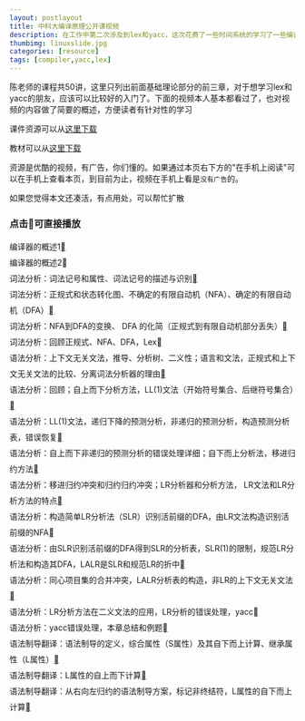 ```yaml
---
layout: postlayout
title: 中科大编译原理公开课视频
description: 在工作中第二次涉及到lex和yacc，这次花费了一些时间系统的学习了一些编译原理的基础理论，从陈意云教授的公开课程中学到了不少知识，在这里整理分享出来。点击分享->
thumbimg: linuxslide.jpg
categories: [resource]
tags: [compiler,yacc,lex]
---
```


<p>陈老师的课程共50讲，这里只列出前面基础理论部分的前三章，对于想学习lex和yacc的朋友，应该可以比较好的入门了。下面的视频本人基本都看过了，也对视频的内容做了简要的概述，方便读者有针对性的学习</p>
<p>课件资源可以从<a href="http://staff.ustc.edu.cn/~yiyun/">这里下载</a></p>
<p>教材可以从<a target="_blank" href="http://pchou.qiniudn.com/编译原理.pdf">这里下载</a></p>
<p>资源是优酷的视频，有广告，你们懂的。如果通过本页右下方的"在手机上阅读"可以在手机上查看本页，到目前为止，视频在手机上看是<code>没有广告</code>的。</p>
<p>如果您觉得本文还凑活，有点用处，可以帮忙扩散</p>

<h3>点击<span class="iconfont">&#xf01cb;</span>可直接播放</h3>
<div class='_container'>
	
<div id="new" style='line-height: 2;'>

<div><span class="castname">编译器的概述1</span><a href="javascript:void(0)" class="iconfont" title="视频" data-orignal="http://v.youku.com/v_show/id_XMzY4NzU4MjY0.html" data-player="http://player.youku.com/embed/XMzY4NzU4MjY0">&#xf01cb;</a></div>
<div><span class="castname">编译器的概述2</span><a class="iconfont" title="视频" data-orignal="http://v.youku.com/v_show/id_XMzY4Njg3MTk2.html" data-player="http://player.youku.com/embed/XMzY4Njg3MTk2">&#xf01cb;</a></div>
<div><span class="castname">词法分析：词法记号和属性、词法记号的描述与识别</span><a href="javascript:void(0)" class="iconfont" title="视频" data-orignal="http://v.youku.com/v_show/id_XMjc3NzEyMDgw.html" data-player="http://player.youku.com/embed/XMjc3NzEyMDgw">&#xf01cb;</a></div>
<div><span class="castname">词法分析：正规式和状态转化图、不确定的有限自动机（NFA）、确定的有限自动机（DFA）</span><a href="javascript:void(0)" class="iconfont" title="视频" data-orignal="http://v.youku.com/v_show/id_XMjc3NzEyMjQw.html" data-player="http://player.youku.com/embed/XMjc3NzEyMjQw">&#xf01cb;</a></div>
<div><span class="castname">词法分析：NFA到DFA的变换、 DFA 的化简（正规式到有限自动机部分丢失）</span><a href="javascript:void(0)" class="iconfont" title="视频" data-orignal="http://v.youku.com/v_show/id_XMjc3NzE0NTUy.html" data-player="http://player.youku.com/embed/XMjc3NzE0NTUy">&#xf01cb;</a></div>
<div><span class="castname">词法分析：回顾正规式、NFA、DFA，Lex</span><a href="javascript:void(0)" class="iconfont" title="视频" data-orignal="http://v.youku.com/v_show/id_XMjc3NzEzMzcy.html" data-player="http://player.youku.com/embed/XMjc3NzEzMzcy">&#xf01cb;</a></div>
<div><span class="castname">语法分析：上下文无关文法，推导、分析树、二义性；语言和文法，正规式和上下文无关文法的比较、分离词法分析器的理由</span><a href="javascript:void(0)" class="iconfont" title="视频" data-orignal="http://v.youku.com/v_show/id_XMjc3NzU1NTU2.html" data-player="http://player.youku.com/embed/XMjc3NzU1NTU2">&#xf01cb;</a></div>
<div><span class="castname">语法分析：回顾；自上而下分析方法，LL(1)文法（开始符号集合、后继符号集合）</span><a href="javascript:void(0)" class="iconfont" title="视频" data-orignal="http://v.youku.com/v_show/id_XMjc3NzU2Njgw.html" data-player="http://player.youku.com/embed/XMjc3NzU2Njgw">&#xf01cb;</a></div>
<div><span class="castname">语法分析：LL(1)文法，递归下降的预测分析，非递归的预测分析，构造预测分析表，错误恢复</span><a href="javascript:void(0)" class="iconfont" title="视频" data-orignal="http://v.youku.com/v_show/id_XMjc3NzU2MzQw.html" data-player="http://player.youku.com/embed/XMjc3NzU2MzQw">&#xf01cb;</a></div>
<div><span class="castname">语法分析：自上而下非递归的预测分析的错误处理详细；自下而上分析法，移进归约方法</span><a href="javascript:void(0)" class="iconfont" title="视频" data-orignal="http://v.youku.com/v_show/id_XMjc3NzcyOTgw.html" data-player="http://player.youku.com/embed/XMjc3NzcyOTgw">&#xf01cb;</a></div>
<div><span class="castname">语法分析：移进归约冲突和归约归约冲突；LR分析器和分析方法， LR文法和LR分析方法的特点</span><a href="javascript:void(0)" class="iconfont" title="视频" data-orignal="http://v.youku.com/v_show/id_XMjc3NzU3Mjcy.html" data-player="http://player.youku.com/embed/XMjc3NzU3Mjcy">&#xf01cb;</a></div>
<div><span class="castname">语法分析：构造简单LR分析法（SLR）识别活前缀的DFA，由LR文法构造识别活前缀的NFA</span><a href="javascript:void(0)" class="iconfont" title="视频" data-orignal="http://v.youku.com/v_show/id_XMjc3Nzc1MDk2.html" data-player="http://player.youku.com/embed/XMjc3Nzc1MDk2">&#xf01cb;</a></div>
<div><span class="castname">语法分析：由SLR识别活前缀的DFA得到SLR的分析表，SLR(1)的限制，规范LR分析法和构造其DFA，LALR是SLR和规范LR的折中</span><a href="javascript:void(0)" class="iconfont" title="视频" data-orignal="http://v.youku.com/v_show/id_XMjc3Nzc5NTUy.html" data-player="http://player.youku.com/embed/XMjc3Nzc5NTUy">&#xf01cb;</a></div>
<div><span class="castname">语法分析：同心项目集的合并冲突，LALR分析表的构造，非LR的上下文无关文法</span><a href="javascript:void(0)" class="iconfont" title="视频" data-orignal="http://v.youku.com/v_show/id_XMjc3Nzc3NzI0.html" data-player="http://player.youku.com/embed/XMjc3Nzc3NzI0">&#xf01cb;</a></div>
<div><span class="castname">语法分析：LR分析方法在二义文法的应用，LR分析的错误处理，yacc</span><a href="javascript:void(0)" class="iconfont" title="视频" data-orignal="http://v.youku.com/v_show/id_XMjc3Nzc5ODI0.html" data-player="http://player.youku.com/embed/XMjc3Nzc5ODI0">&#xf01cb;</a></div>
<div><span class="castname">语法分析：yacc错误处理，本章总结和例题</span><a href="javascript:void(0)" class="iconfont" title="视频" data-orignal="http://v.youku.com/v_show/id_XMjc3Nzc5NTg4.html" data-player="http://player.youku.com/embed/XMjc3Nzc5NTg4">&#xf01cb;</a></div>
<div><span class="castname">语法制导翻译：语法制导的定义，综合属性（S属性）及其自下而上计算、继承属性（L属性）</span><a href="javascript:void(0)" class="iconfont" title="视频" data-orignal="http://v.youku.com/v_show/id_XMjc3NzcyNTI0.html" data-player="http://player.youku.com/embed/XMjc3NzcyNTI0">&#xf01cb;</a></div>
<div><span class="castname">语法制导翻译：L属性的自上而下计算</span><a href="javascript:void(0)" class="iconfont" title="视频" data-orignal="http://v.youku.com/v_show/id_XMjc3NzczMDEy.html" data-player="http://player.youku.com/embed/XMjc3NzczMDEy">&#xf01cb;</a></div>
<div><span class="castname">语法制导翻译：从右向左归约的语法制导方案，标记非终结符，L属性的自下而上计算</span><a href="javascript:void(0)" class="iconfont" title="视频" data-orignal="http://v.youku.com/v_show/id_XMjc3NzcxNDY4.html" data-player="http://player.youku.com/embed/XMjc3NzcxNDY4">&#xf01cb;</a></div>
</div>


</div>


<script type="text/javascript">

	$('div._container').on('click','.iconfont',function(){
		var $this = $(this);
		if(window.myPlayer){
			window.myPlayer.remove();
		}
		window.myPlayer = $('<iframe></iframe>');
		window.myPlayer.attr('height',498);
		window.myPlayer.attr('width',510);
		window.myPlayer.attr('frameborder',0);
		window.myPlayer.attr('allowfullscreen');
		window.myPlayer.attr('src',$this.attr('data-player'));
		$this.parent().after(window.myPlayer);
	});

</script>